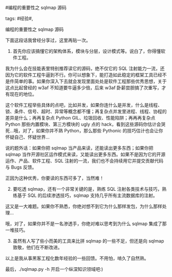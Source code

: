 #编程的重要性之 sqlmap 源码

tags: #经验#, 

编程的重要性之 sqlmap 源码

下面这段话我曾经分享过，这里再贴一次。

1. 首先你应该搞懂它的架构体系，模块与分层，设计模式等。说白了，你得懂软件工程。

我为什么会在技能表里特别推荐读它的源码，绝不仅它的 SQL 注射能力一流，还因为它的软件工程牛逼到不行。你可以想象下，能打造如此稳定的框架工具已经不是件简单的事。如果你深入下去就会发现里面处处是软件工程那些优秀思想，关于这点比起曾经的 w3af 不知道要牛逼多少倍，后来 w3af 卧薪尝胆搞了次重写，才有现在的地位。

这个软件工程举些具体的点吧，比如并发，如果你连什么是并发，什么是线程、锁、条件、信号、超时、异常等概念都不懂；再复杂点并发里进程、线程、协程的差异是什么；再再复杂点 Python GIL、垃圾回收、性能陷阱；再再再复杂点 Python 那些内置模块、第三方模块的 ugly 点的 hack，看到这些源码你估计会哭死…哦，对了，如果你并不熟 Python，那么那些 Pythonic 的技巧估计也会让你怀疑自己、怀疑世界…

说的题外话：如果你把 sqlmap 当产品来读，还能读出更多东西；如果你把 sqlmap 当作开源社区运作模式来读，又能读出更多东西。如果不是因为它的开源运作、产品、软件工程、SQL 注射的一流，我们也不会持续用它并提交贡献代码与 Bugs 反馈。

正因为这种优秀，你要读的东西可多了，当然难！

2. 要吃透 sqlmap，还有一个非常关键的是，熟练 SQL 注射各类技术与技巧，熟练基于 SQL 的后续渗透技巧，sqlmap 支持几乎所有主流数据库的注射。

这又是一大难题。如果你不熟悉，你绝对想不到它为什么那样发包，为什么那样处理…

哦，对了，如果你并不是一名渗透手，你绝对难以思考到为什么 sqlmap 集成了那一堆技巧。

3. 虽然有人写了些小而美的工具来比拼 sqlmap 的一些不足，但还是向 sqlmap 致敬，他们在不断改进。

以上是我从事黑客工程化数年经验的一些回馈。不用怕，啃久了自然熟。

最后，./sqlmap.py -h 开启一个纵深知识领域吧:)

[comment]: <> (topic_id:88511152424522)

[comment]: <> (create_time:2017-06-23T11:36:46.097+0800)

[comment]: <> (topic_type:talk)

[comment]: <> (owner:781244882_余弦)

